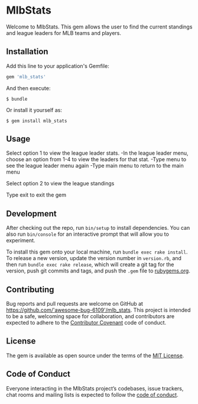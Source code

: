 # MlbStats

Welcome to MlbStats. This gem allows the user to find the current standings and league leaders for MLB teams and players.

## Installation

Add this line to your application's Gemfile:

```ruby
gem 'mlb_stats'
```

And then execute:

    $ bundle

Or install it yourself as:

    $ gem install mlb_stats

## Usage

Select option 1 to view the league leader stats.
    -In the league leader menu, choose an option from 1-4 to view the leaders for that stat.
    -Type menu to see the league leader menu again
    -Type main menu to return to the main menu
    
Select option 2 to view the league standings

Type exit to exit the gem

## Development

After checking out the repo, run `bin/setup` to install dependencies. You can also run `bin/console` for an interactive prompt that will allow you to experiment.

To install this gem onto your local machine, run `bundle exec rake install`. To release a new version, update the version number in `version.rb`, and then run `bundle exec rake release`, which will create a git tag for the version, push git commits and tags, and push the `.gem` file to [rubygems.org](https://rubygems.org).

## Contributing

Bug reports and pull requests are welcome on GitHub at https://github.com/'awesome-bug-6109'/mlb_stats. This project is intended to be a safe, welcoming space for collaboration, and contributors are expected to adhere to the [Contributor Covenant](http://contributor-covenant.org) code of conduct.

## License

The gem is available as open source under the terms of the [MIT License](https://opensource.org/licenses/MIT).

## Code of Conduct

Everyone interacting in the MlbStats project’s codebases, issue trackers, chat rooms and mailing lists is expected to follow the [code of conduct](https://github.com/'awesome-bug-6109'/mlb_stats/blob/master/CODE_OF_CONDUCT.md).
